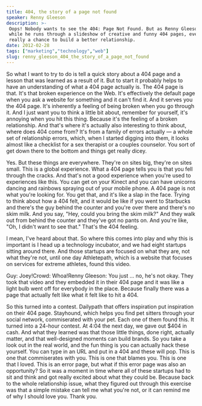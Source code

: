 ```yaml
---
title: 404, the story of a page not found
speaker: Renny Gleeson
description: >-
 Oops! Nobody wants to see the 404: Page Not Found. But as Renny Gleeson shows us,
 while he runs through a slideshow of creative and funny 404 pages, every error is
 really a chance to build a better relationship.
date: 2012-02-28
tags: ["marketing","technology","web"]
slug: renny_gleeson_404_the_story_of_a_page_not_found
---
```


So what I want to try to do is tell a quick story about a 404 page and a lesson that was
learned as a result of it. But to start it probably helps to have an understanding of what
a 404 page actually is. The 404 page is that. It's that broken experience on the Web. It's
effectively the default page when you ask a website for something and it can't find it.
And it serves you the 404 page. It's inherently a feeling of being broken when you go
through it. And I just want you to think a little bit about, remember for yourself, it's
annoying when you hit this thing. Because it's the feeling of a broken relationship. And
that's where it's actually also interesting to think about, where does 404 come from? It's
from a family of errors actually — a whole set of relationship errors, which, when I
started digging into them, it looks almost like a checklist for a sex therapist or a
couples counselor. You sort of get down there to the bottom and things get really
dicey.

Yes. But these things are everywhere. They're on sites big, they're on sites small. This is
a global experience. What a 404 page tells you is that you fell through the cracks. And
that's not a good experience when you're used to experiences like this. You can get on
your Kinect and you can have unicorns dancing and rainbows spraying out of your mobile
phone. A 404 page is not what you're looking for. You get that, and it's like a slap in
the face. Trying to think about how a 404 felt, and it would be like if you went to
Starbucks and there's the guy behind the counter and you're over there and there's no skim
milk. And you say, "Hey, could you bring the skim milk?" And they walk out from behind the
counter and they've got no pants on. And you're like, "Oh, I didn't want to see that."
That's the 404 feeling.

I mean, I've heard about that. So where this comes into play and why this is important is I
head up a technology incubator, and we had eight startups sitting around there. And those
startups are focused on what they are, not what they're not, until one day Athletepath,
which is a website that focuses on services for extreme athletes, found this
video.

Guy: Joey!Crowd: Whoa!Renny Gleeson: You just ... no, he's not okay. They took that video
and they embedded it in their 404 page and it was like a light bulb went off for everybody
in the place. Because finally there was a page that actually felt like what it felt like
to hit a 404.

So this turned into a contest. Dailypath that offers inspiration put inspiration on their
404 page. Stayhound, which helps you find pet sitters through your social network,
commiserated with your pet. Each one of them found this. It turned into a 24-hour contest.
At 4:04 the next day, we gave out $404 in cash. And what they learned was that those
little things, done right, actually matter, and that well-designed moments can build
brands. So you take a look out in the real world, and the fun thing is you can actually
hack these yourself. You can type in an URL and put in a 404 and these will pop. This is
one that commiserates with you. This is one that blames you. This is one that I loved.
This is an error page, but what if this error page was also an opportunity? So it was a
moment in time where all of these startups had to sit and think and got really excited
about what they could be. Because back to the whole relationship issue, what they figured
out through this exercise was that a simple mistake can tell me what you're not, or it can
remind me of why I should love you. Thank you.

<!--
ad_duration=3.33
event="TED2012"
external_start_time=0
intro_duration=11.82
is_subtitle_required="False"
is_talk_featured="True"
language="en"
language_swap="False"
native_language="en"
number_of_related_talks=6
number_of_speakers=1
number_of_subtitled_videos=37
number_of_tags=3
number_of_talk_download_languages=40
number_of_talk_more_resources=0
number_of_talk_recommendations=0
number_of_talks_take_actions=0
post_ad_duration=0.83
published_timestamp="2012-05-11 15:08:25"
recording_date="2012-02-28"
speaker_description="Skeptimist"
speaker_is_published=1
speaker_name="Renny Gleeson"
talk_name="404, the story of a page not found"
talks_tags=["marketing","technology","web"]
url_audio="https://download.ted.com/talks/RennyGleeson_2012U.mp3?apikey=acme-roadrunner"
url_photo_speaker="https://pe.tedcdn.com/images/ted/82611_254x191.jpg"
url_photo_talk="https://pe.tedcdn.com/images/ted/2200f4bfdc4e1aff84a34e7c0be1371e8ca72925_800x600.jpg"
url_webpage="https://www.ted.com/talks/renny_gleeson_404_the_story_of_a_page_not_found"
video_type_name="TED Stage Talk"
-->